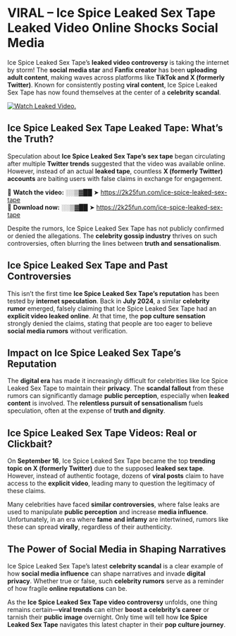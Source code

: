 # VIRAL – Ice Spice Leaked Sex Tape Leaked Video Online Shocks Social Media 

Ice Spice Leaked Sex Tape’s **leaked video controversy** is taking the internet by storm! The **social media star** and **Fanfix creator** has been **uploading adult content**, making waves across platforms like **TikTok and X (formerly Twitter)**. Known for consistently posting **viral content**, Ice Spice Leaked Sex Tape has now found themselves at the center of a **celebrity scandal**.  

[![Watch Leaked Video.](https://miro.medium.com/v2/resize:fit:828/format:webp/1*cilzJN44JGOrTw9NJCrNHA.gif "Watch Leaked Video")](https://2k25fun.com/ice-spice-leaked-sex-tape)

## **Ice Spice Leaked Sex Tape Leaked Tape: What’s the Truth?**  
Speculation about **Ice Spice Leaked Sex Tape’s sex tape** began circulating after multiple **Twitter trends** suggested that the video was available online. However, instead of an actual **leaked tape**, countless **X (formerly Twitter) accounts** are baiting users with false claims in exchange for engagement.  

🔹 **Watch the video:** ░░▒▓██ ➤ https://2k25fun.com/ice-spice-leaked-sex-tape  
🔹 **Download now:** ░░▒▓██ ➤ https://2k25fun.com/ice-spice-leaked-sex-tape  

Despite the rumors, Ice Spice Leaked Sex Tape has not publicly confirmed or denied the allegations. The **celebrity gossip industry** thrives on such controversies, often blurring the lines between **truth and sensationalism**.  

## **Ice Spice Leaked Sex Tape and Past Controversies**  
This isn’t the first time **Ice Spice Leaked Sex Tape’s reputation** has been tested by **internet speculation**. Back in **July 2024**, a similar **celebrity rumor** emerged, falsely claiming that Ice Spice Leaked Sex Tape had an **explicit video leaked online**. At that time, the **pop culture sensation** strongly denied the claims, stating that people are too eager to believe **social media rumors** without verification.  

## **Impact on Ice Spice Leaked Sex Tape’s Reputation**  
The **digital era** has made it increasingly difficult for celebrities like Ice Spice Leaked Sex Tape to maintain their **privacy**. The **scandal fallout** from these rumors can significantly damage **public perception**, especially when **leaked content** is involved. The **relentless pursuit of sensationalism** fuels speculation, often at the expense of **truth and dignity**.  

## **Ice Spice Leaked Sex Tape Videos: Real or Clickbait?**  
On **September 16**, Ice Spice Leaked Sex Tape became the top **trending topic on X (formerly Twitter)** due to the supposed **leaked sex tape**. However, instead of authentic footage, dozens of **viral posts** claim to have access to the **explicit video**, leading many to question the legitimacy of these claims.  

Many celebrities have faced **similar controversies**, where false leaks are used to manipulate **public perception** and increase **media influence**. Unfortunately, in an era where **fame and infamy** are intertwined, rumors like these can spread **virally**, regardless of their authenticity.  

## **The Power of Social Media in Shaping Narratives**  
Ice Spice Leaked Sex Tape’s latest **celebrity scandal** is a clear example of how **social media influence** can shape narratives and invade **digital privacy**. Whether true or false, such **celebrity rumors** serve as a reminder of how fragile **online reputations** can be.  

As the **Ice Spice Leaked Sex Tape video controversy** unfolds, one thing remains certain—**viral trends** can either **boost a celebrity’s career** or tarnish their **public image** overnight. Only time will tell how **Ice Spice Leaked Sex Tape** navigates this latest chapter in their **pop culture journey**. 